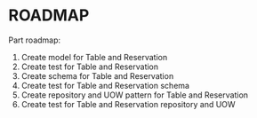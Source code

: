 # ROADMAP

Part roadmap:
1. Create model for Table and Reservation
2. Create test for Table and Reservation
3. Create schema for Table and Reservation
4. Create test for Table and Reservation schema
5. Create repository and UOW pattern for Table and Reservation
6. Create test for Table and Reservation repository and UOW

